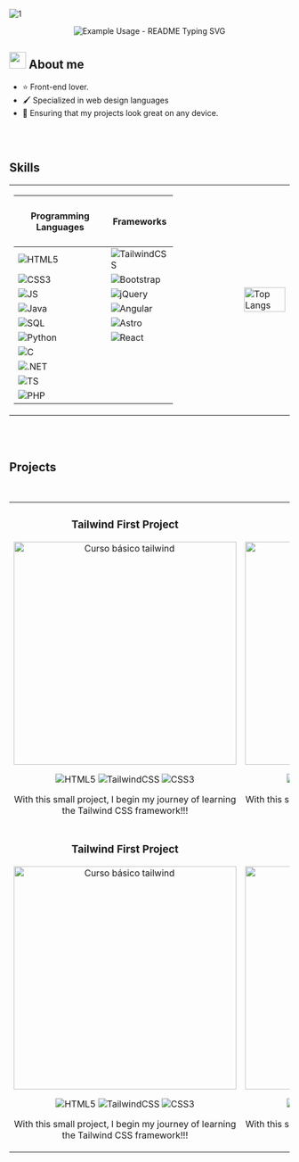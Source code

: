 ![1](https://github.com/pacomariano28/pacomariano28/assets/65359485/7862714a-8612-4ae4-8b9f-0db028325a6b)

<p align="center">
   <img src="https://readme-typing-svg.demolab.com/?lines=Welcome+to+my+github+:D;Hello+world+🌐&font=Fira%20Code&center=true&width=380&height=50&duration=4000&pause=1000" alt="Example Usage - README Typing SVG">
</p>

<!--![2](https://github.com/pacomariano28/pacomariano28/assets/65359485/ca1b6a8c-ba85-42ec-aed4-cb0ee658d306)-->


<h2><img src="https://raw.githubusercontent.com/MartinHeinz/MartinHeinz/master/wave.gif" width="30px"> About me</h2>
<ul>
  <li>⭐ Front-end lover.</li>
  <li>🖌 Specialized in web design languages</li>
  <li>📲 Ensuring that my projects look great on any device.</li>
</ul>

<br><br>

<h2>Skills</h2>
<table align="center">
   <td>
      <table width="100">
        <thead>
          <tr>
            <th><h4>Programming Languages</h4></th>
            <th><h4>Frameworks</h4></th>
          </tr>
        </thead>
        <tbody>
          <tr>
              <td><img src="https://img.shields.io/badge/html5-%23E34F26.svg?style=for-the-badge&logo=html5&logoColor=white" alt="HTML5"></td>
              <td><img src="https://img.shields.io/badge/tailwindcss-%2338B2AC.svg?style=for-the-badge&logo=tailwind-css&logoColor=white" alt="TailwindCSS"></td>  
          </tr>
          <tr>
              <td><img src="https://img.shields.io/badge/css3-%231572B6.svg?style=for-the-badge&logo=css3&logoColor=white" alt="CSS3"></td>
              <td><img src="https://img.shields.io/badge/bootstrap-%238511FA.svg?style=for-the-badge&logo=bootstrap&logoColor=white" alt="Bootstrap"></td>  
          </tr>
          <tr>
              <td><img src="https://img.shields.io/badge/javascript-%23323330.svg?style=for-the-badge&logo=javascript&logoColor=%23F7DF1E" alt="JS"></td>
              <td><img src="https://img.shields.io/badge/jquery-%230769AD.svg?style=for-the-badge&logo=jquery&logoColor=white" alt="jQuery"></td>
          </tr>
          <tr>
              <td><img src="https://img.shields.io/badge/java-%23ED8B00.svg?style=for-the-badge&logo=openjdk&logoColor=white" alt="Java"></td>
              <td><img src="https://img.shields.io/badge/angular-%23DD0031.svg?style=for-the-badge&logo=angular&logoColor=white" alt="Angular"></td>  
          </tr>
          <tr>
              <td><img src="https://img.shields.io/badge/mysql-4479A1.svg?style=for-the-badge&logo=mysql&logoColor=white" alt="SQL"></td>
              <td><img src="https://img.shields.io/badge/astro-%232C2052.svg?style=for-the-badge&logo=astro&logoColor=white" alt="Astro"></td>  
          </tr>
          <tr>
              <td><img src="https://img.shields.io/badge/python-3670A0?style=for-the-badge&logo=python&logoColor=ffdd54" alt="Python"></td>
              <td><img src="https://img.shields.io/badge/react-%2320232a.svg?style=for-the-badge&logo=react&logoColor=%2361DAFB" alt="React"></td>
          </tr>
          <tr>
              <td><img src="https://img.shields.io/badge/c-%2300599C.svg?style=for-the-badge&logo=c&logoColor=white" alt="C"></td>
          </tr>
          <tr>
              <td><img src="https://img.shields.io/badge/.NET-5C2D91?style=for-the-badge&logo=.net&logoColor=white" alt=".NET"></td>
          </tr>
          <tr>
              <td><img src="https://img.shields.io/badge/typescript-%23007ACC.svg?style=for-the-badge&logo=typescript&logoColor=white" alt="TS"></td>
          </tr>
          <tr>
              <td><img src="https://img.shields.io/badge/php-%23777BB4.svg?style=for-the-badge&logo=php&logoColor=white" alt="PHP"></td>
          </tr>
        </tbody>
      </table>
   </td>
   <td></td>
   <td></td>
   <td></td>
   <td></td>
   <td></td>
   <td></td>
   <td></td>
   <td>
      <a href="https://github.com/pacomariano28">
          <img src="https://github-readme-stats.vercel.app/api/top-langs/?username=pacomariano28&layout=donut-vertical&theme=midnight-purple" width="100%" alt="Top Langs">
      </a>
   </td>
</table>

<br><br>

<h2>Projects</h2>

<br>

<table align="center">
   <tr>
      <td width="50%">
         <h3 align="center">Tailwind First Project</h3>
         <div align="center">
            <a href="https://github.com/pacomariano28/Primer-proyecto-TailwindCSS" target="_blank"><img src="https://vabadus.es/images/cache/imagen_nodo/images/articulos/64b524021adc5990918944.png" width="400" alt="Curso básico tailwind"></a>
            <br>
            <p> 
               <img src="https://img.shields.io/badge/html5-%23E34F26.svg?style=for-the-badge&logo=html5&logoColor=white" alt="HTML5">
               <img src="https://img.shields.io/badge/tailwindcss-%2338B2AC.svg?style=for-the-badge&logo=tailwind-css&logoColor=white" alt="TailwindCSS">
               <img src="https://img.shields.io/badge/css3-%231572B6.svg?style=for-the-badge&logo=css3&logoColor=white" alt="CSS3">
            </p>
            <p>With this small project, I begin my journey of learning the Tailwind CSS framework!!!</p>
         </div>        
      </td>
      <td width="50%">
         <h3 align="center">Tailwind First Project</h3>
         <div align="center">
            <a href="https://github.com/pacomariano28/Primer-proyecto-TailwindCSS" target="_blank"><img src="https://vabadus.es/images/cache/imagen_nodo/images/articulos/64b524021adc5990918944.png" width="400" alt="Curso básico tailwind"></a>
            <br>
            <p> 
               <img src="https://img.shields.io/badge/html5-%23E34F26.svg?style=for-the-badge&logo=html5&logoColor=white" alt="HTML5">
               <img src="https://img.shields.io/badge/tailwindcss-%2338B2AC.svg?style=for-the-badge&logo=tailwind-css&logoColor=white" alt="TailwindCSS">
               <img src="https://img.shields.io/badge/css3-%231572B6.svg?style=for-the-badge&logo=css3&logoColor=white" alt="CSS3">
            </p>
            <p>With this small project, I begin my journey of learning the Tailwind CSS framework!!!</p>
         </div>        
      </td>
   </tr>

   <tr>
      <td width="50%">
         <h3 align="center">Tailwind First Project</h3>
         <div align="center">
            <a href="https://github.com/pacomariano28/Primer-proyecto-TailwindCSS" target="_blank"><img src="https://vabadus.es/images/cache/imagen_nodo/images/articulos/64b524021adc5990918944.png" width="400" alt="Curso básico tailwind"></a>
            <br>
            <p> 
               <img src="https://img.shields.io/badge/html5-%23E34F26.svg?style=for-the-badge&logo=html5&logoColor=white" alt="HTML5">
               <img src="https://img.shields.io/badge/tailwindcss-%2338B2AC.svg?style=for-the-badge&logo=tailwind-css&logoColor=white" alt="TailwindCSS">
               <img src="https://img.shields.io/badge/css3-%231572B6.svg?style=for-the-badge&logo=css3&logoColor=white" alt="CSS3">
            </p>
            <p>With this small project, I begin my journey of learning the Tailwind CSS framework!!!</p>
         </div>        
      </td>
      <td width="50%">
         <h3 align="center">Tailwind First Project</h3>
         <div align="center">
            <a href="https://github.com/pacomariano28/Primer-proyecto-TailwindCSS" target="_blank"><img src="https://vabadus.es/images/cache/imagen_nodo/images/articulos/64b524021adc5990918944.png" width="400" alt="Curso básico tailwind"></a>
            <br>
            <p> 
               <img src="https://img.shields.io/badge/html5-%23E34F26.svg?style=for-the-badge&logo=html5&logoColor=white" alt="HTML5">
               <img src="https://img.shields.io/badge/tailwindcss-%2338B2AC.svg?style=for-the-badge&logo=tailwind-css&logoColor=white" alt="TailwindCSS">
               <img src="https://img.shields.io/badge/css3-%231572B6.svg?style=for-the-badge&logo=css3&logoColor=white" alt="CSS3">
            </p>
            <p>With this small project, I begin my journey of learning the Tailwind CSS framework!!!</p>
         </div>        
      </td>
   </tr>
</table>


